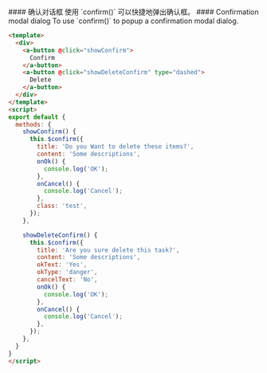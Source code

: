 
<cn>
#### 确认对话框
使用 `confirm()` 可以快捷地弹出确认框。
</cn>

<us>
#### Confirmation modal dialog
To use `confirm()` to popup a confirmation modal dialog.
</us>

```html
<template>
  <div>
    <a-button @click="showConfirm">
      Confirm
    </a-button>
    <a-button @click="showDeleteConfirm" type="dashed">
      Delete
    </a-button>
  </div>
</template>
<script>
export default {
  methods: {
    showConfirm() {
      this.$confirm({
        title: 'Do you Want to delete these items?',
        content: 'Some descriptions',
        onOk() {
          console.log('OK');
        },
        onCancel() {
          console.log('Cancel');
        },
        class: 'test',
      });
    },

    showDeleteConfirm() {
      this.$confirm({
        title: 'Are you sure delete this task?',
        content: 'Some descriptions',
        okText: 'Yes',
        okType: 'danger',
        cancelText: 'No',
        onOk() {
          console.log('OK');
        },
        onCancel() {
          console.log('Cancel');
        },
      });
    },
  }
}
</script>
```

